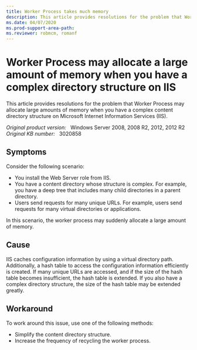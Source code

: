 ```yaml
---
title: Worker Process takes much memory
description: This article provides resolutions for the problem that Worker Process may allocate a large amount of memory when you have a complex directory structure on IIS.
ms.date: 04/07/2020
ms.prod-support-area-path: 
ms.reviewer: robmcm, romanf
---
```

# Worker Process may allocate a large amount of memory when you have a complex directory structure on IIS

This article provides resolutions for the problem that Worker Process may allocate large amounts of memory when you have a complex content directory structure on Microsoft Internet Information Services (IIS).

_Original product version:_ &nbsp; Windows Server 2008, 2008 R2, 2012, 2012 R2  
_Original KB number:_ &nbsp; 3020858

## Symptoms

Consider the following scenario:

- You install the Web Server role from IIS.
- You have a content directory whose structure is complex. For example, you have a deep tree that includes many child directories in a parent directory.
- Users send requests for many unique URLs. For example, users send requests for many virtual directories or applications.

In this scenario, the worker process may suddenly allocate a large amount of memory.

## Cause

IIS caches configuration information by using a virtual directory path. Additionally, a hash table to access the configuration information efficiently is created. If many unique URLs are accessed, and if the size of the hash table becomes insufficient, the hash table is extended. If you also have a complex directory structure, the size of the hash table may be extended greatly.

## Workaround

To work around this issue, use one of the following methods:

- Simplify the content directory structure.
- Increase the frequency of recycling the worker process.
